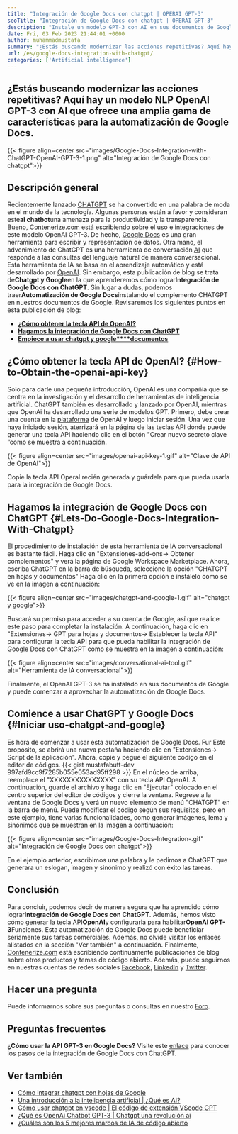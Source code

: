 ```yaml
---
title: "Integración de Google Docs con chatgpt | OPERAI GPT-3" 
seoTitle: "Integración de Google Docs con chatgpt | OPERAI GPT-3" 
description: "Instale un modelo GPT-3 con AI en sus documentos de Google para automatizar varias tareas comerciales. Aprendamos cómo lograr la integración de Google Docs con ChatGPT." 
date: Fri, 03 Feb 2023 21:44:01 +0000
author: muhammadmustafa
summary: "¿Estás buscando modernizar las acciones repetitivas? Aquí hay un modelo NLP OpenAI GPT-3 con AI que ofrece una amplia gama de características para la automatización de Google Docs." 
url: /es/google-docs-integration-with-chatgpt/
categories: ['Artificial intelligence']
---
```


## ¿Estás buscando modernizar las acciones repetitivas? Aquí hay un modelo NLP OpenAI GPT-3 con AI que ofrece una amplia gama de características para la automatización de Google Docs.

{{< figure align=center src="images/Google-Docs-Integration-with-ChatGPT-OpenAI-GPT-3-1.png" alt="Integración de Google Docs con chatgpt">}}


## Descripción general
Recientemente lanzado [CHATGPT][1] se ha convertido en una palabra de moda en el mundo de la tecnología. Algunas personas están a favor y consideran este**ai chatbot**una amenaza para la productividad y la transparencia. Bueno, [Contenerize.com][2] está escribiendo sobre el uso e integraciones de este modelo OpenAI GPT-3. De hecho, [Google Docs][3] es una gran herramienta para escribir y representación de datos. Otra mano, el advenimiento de ChatGPT es una herramienta de conversación [AI][4] que responde a las consultas del lenguaje natural de manera conversacional. Esta herramienta de IA se basa en el aprendizaje automático y está desarrollado por [OpenAI][5]. Sin embargo, esta publicación de blog se trata de**Chatgpt y Google**en la que aprenderemos cómo lograr**Integración de Google Docs con ChatGPT**. Sin lugar a dudas, podemos traer**Automatización de Google Docs**instalando el complemento CHATGPT en nuestros documentos de Google.
Revisaremos los siguientes puntos en esta publicación de blog:
* [**¿Cómo obtener la tecla API de OpenAI?**][6]
* **[Hagamos la integración de Google Docs con ChatGPT][7]**
* [**Empiece a usar chatgpt y google****documentos**][8]

## ¿Cómo obtener la tecla API de OpenAI?   {#How-to-Obtain-the-openai-api-key}
Solo para darle una pequeña introducción, OpenAI es una compañía que se centra en la investigación y el desarrollo de herramientas de inteligencia artificial. ChatGPT también es desarrollado y lanzado por OpenAI, mientras que OpenAi ha desarrollado una serie de modelos GPT.
Primero, debe crear una cuenta en la [plataforma][9] de OpenAI y luego iniciar sesión. Una vez que haya iniciado sesión, aterrizará en la página de las teclas API donde puede generar una tecla API haciendo clic en el botón "Crear nuevo secreto clave ”como se muestra a continuación.

{{< figure align=center src="images/openai-api-key-1.gif" alt="Clave de API de OpenAI">}}

Copie la tecla API OperaI recién generada y guárdela para que pueda usarla para la integración de Google Docs.

## Hagamos la integración de Google Docs con ChatGPT   {#Lets-Do-Google-Docs-Integration-With-Chatgpt}
El procedimiento de instalación de esta herramienta de IA conversacional es bastante fácil. Haga clic en "Extensiones-add-ons-> Obtener complementos" y verá la página de Google Workspace Marketplace. Ahora, escriba ChatGPT en la barra de búsqueda, seleccione la opción "CHATGPT en hojas y documentos" Haga clic en la primera opción e instálelo como se ve en la imagen a continuación:

{{< figure align=center src="images/chatgpt-and-google-1.gif" alt="chatgpt y google">}}

Buscará su permiso para acceder a su cuenta de Google, así que realice este paso para completar la instalación. A continuación, haga clic en "Extensiones-> GPT para hojas y documentos-> Establecer la tecla API" para configurar la tecla API para que pueda habilitar la integración de Google Docs con ChatGPT como se muestra en la imagen a continuación:

{{< figure align=center src="images/conversational-ai-tool.gif" alt="Herramienta de IA conversacional">}}

Finalmente, el OpenAI GPT-3 se ha instalado en sus documentos de Google y puede comenzar a aprovechar la automatización de Google Docs.

## Comience a usar ChatGPT y Google Docs   {#Iniciar uso-chatgpt-and-google}
Es hora de comenzar a usar esta automatización de Google Docs. Fur Este propósito, se abrirá una nueva pestaña haciendo clic en "Extensiones-> Script de la aplicación". Ahora, copie y pegue el siguiente código en el editor de códigos.
{{< gist mustafabutt-dev 997afd9cc9f7285b055e053ad95ff298 >}}
En el núcleo de arriba, reemplace el "XXXXXXXXXXXXXXX" con su tecla API OpenAI. A continuación, guarde el archivo y haga clic en "Ejecutar" colocado en el centro superior del editor de códigos y cierre la ventana.
Regrese a la ventana de Google Docs y verá un nuevo elemento de menú "CHATGPT" en la barra de menú. Puede modificar el código según sus requisitos, pero en este ejemplo, tiene varias funcionalidades, como generar imágenes, lema y sinónimos que se muestran en la imagen a continuación:

{{< figure align=center src="images/Google-Docs-Integration-.gif" alt="Integración de Google Docs con chatgpt">}}

En el ejemplo anterior, escribimos una palabra y le pedimos a ChatGPT que generara un eslogan, imagen y sinónimo y realizó con éxito las tareas.

## Conclusión
Para concluir, podemos decir de manera segura que ha aprendido cómo lograr**Integración de Google Docs con ChatGPT**. Además, hemos visto cómo generar la tecla API**OpenAI**y configurarla para habilitar**OpenAI GPT-3**Funciones. Esta automatización de Google Docs puede beneficiar seriamente sus tareas comerciales. Además, no olvide visitar los enlaces alistados en la sección "Ver también" a continuación.
Finalmente, [Contenerize.com][2] está escribiendo continuamente publicaciones de blog sobre otros productos y temas de código abierto. Además, puede seguirnos en nuestras cuentas de redes sociales [Facebook][10], [LinkedIn][11] y [Twitter][12].

## Hacer una pregunta
Puede informarnos sobre sus preguntas o consultas en nuestro [Foro][13].

## Preguntas frecuentes
**¿Cómo usar la API GPT-3 en Google Docs?**
Visite este [enlace][7] para conocer los pasos de la integración de Google Docs con ChatGPT.

## Ver también
  * [Cómo integrar chatgpt con hojas de Google][14]
  * [Una introducción a la inteligencia artificial | ¿Qué es AI?][4]
  * [Cómo usar chatgpt en vscode | El código de extensión VScode GPT][15]
  * [¿Qué es OpenAi Chatbot GPT-3 | Chatgpt una revolución ai][1]
  * [¿Cuáles son los 5 mejores marcos de IA de código abierto][16]

  
[1]: https://blog.containerize.com/artificial-intelligence/what-is-openai-chatbot-gpt-3-chatgpt-an-ai-revolution/
[2]: https://www.containerize.com/
[3]: https://docs.google.com/document/u/0/
[4]: https://blog.containerize.com/artificial-intelligence/an-introduction-to-artificial-intelligence-what-is-ai/
[5]: https://openai.com/
[6]: #How-to-obtain-the-OpenAI-API-key
[7]: #Lets-do-Google-Docs-Integration-with-ChatGPT
[8]: #Start-using-ChatGPT-and-Google
[9]: https://platform.openai.com/account/api-keys
[10]: https://web.facebook.com/containerize
[11]: https://www.linkedin.com/company/containerize/
[12]: https://twitter.com/containerize_co
[13]: https://forum.containerize.com/
[14]: https://blog.containerize.com/artificial-intelligence/integrate-chatgpt-with-google-sheets/
[15]: https://blog.containerize.com/artificial-intelligence/how-to-use-chatgpt-in-vscode-the-vscode-extension-codegpt/
[16]: https://blog.containerize.com/artificial-intelligence/top-5-open-source-ai-frameworks/
